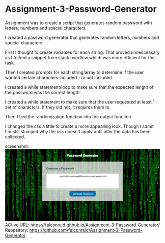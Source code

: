 # Assignment-3-Password-Generator

Assignment was to create a script that generates random password with letters, numbers and special characters.

I created a password generator that generates random letters, numbers and special characters.

First I thought to create variables for each string. That proved unneccessary as I forked a snippet from stack overflow which was more efficient for the task.

Then I created prompts for each string/array to determine if the user wanted certain characters included - or not included.

I created a while statement/loop to make sure that the expected length of the password was the correct length.

I created a while statement to make sure that the user requested at least 1 set of characters. If they did not, it requires them to.

Then I tied the randomization function into the output function

I changed the css a little to create a more appealling look. Though I admit I'm still stumped why the css doesn't apply until after the data has been collected.

screenshot:
![](assets/screenshot_PwGen.jpg)
ACtive URL:
https://falconreid.github.io/Assignment-3-Password-Generator/
Reopsitory:
https://github.com/falconreid/Assignment-3-Password-Generator
